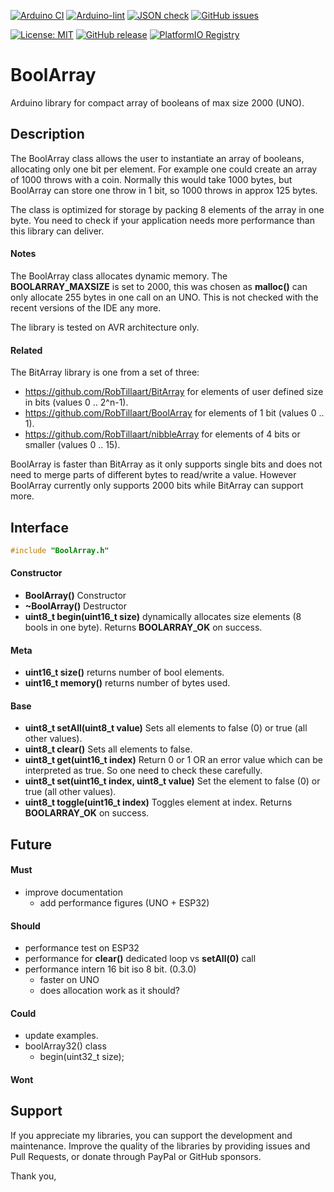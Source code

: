 
[![Arduino CI](https://github.com/RobTillaart/BoolArray/workflows/Arduino%20CI/badge.svg)](https://github.com/marketplace/actions/arduino_ci)
[![Arduino-lint](https://github.com/RobTillaart/BoolArray/actions/workflows/arduino-lint.yml/badge.svg)](https://github.com/RobTillaart/BoolArray/actions/workflows/arduino-lint.yml)
[![JSON check](https://github.com/RobTillaart/BoolArray/actions/workflows/jsoncheck.yml/badge.svg)](https://github.com/RobTillaart/BoolArray/actions/workflows/jsoncheck.yml)
[![GitHub issues](https://img.shields.io/github/issues/RobTillaart/BoolArray.svg)](https://github.com/RobTillaart/BoolArray/issues)

[![License: MIT](https://img.shields.io/badge/license-MIT-green.svg)](https://github.com/RobTillaart/BoolArray/blob/master/LICENSE)
[![GitHub release](https://img.shields.io/github/release/RobTillaart/BoolArray.svg?maxAge=3600)](https://github.com/RobTillaart/BoolArray/releases)
[![PlatformIO Registry](https://badges.registry.platformio.org/packages/robtillaart/library/BoolArray.svg)](https://registry.platformio.org/libraries/robtillaart/BoolArray)


# BoolArray

Arduino library for compact array of booleans of max size 2000 (UNO).


## Description

The BoolArray class allows the user to instantiate an array of booleans, allocating only one bit per element. 
For example one could create an array of 1000 throws with a coin. Normally this would take 1000 bytes,
but BoolArray can store one throw in 1 bit, so 1000 throws in approx 125 bytes.

The class is optimized for storage by packing 8 elements of the array in one byte.
You need to check if your application needs more performance than this library can deliver. 

#### Notes

The BoolArray class allocates dynamic memory.
The **BOOLARRAY_MAXSIZE** is set to 2000, this was chosen as **malloc()** can only allocate 255 bytes 
in one call on an UNO. This is not checked with the recent versions of the IDE any more.

The library is tested on AVR architecture only.

#### Related

The BitArray library is one from a set of three:

- https://github.com/RobTillaart/BitArray for elements of user defined size in bits (values 0 .. 2^n-1).
- https://github.com/RobTillaart/BoolArray for elements of 1 bit (values 0 .. 1).
- https://github.com/RobTillaart/nibbleArray for elements of 4 bits or smaller (values 0 .. 15).


BoolArray is faster than BitArray as it only supports single bits and does not need to merge parts
of different bytes to read/write a value. However BoolArray currently only supports 2000 bits while
BitArray can support more.


## Interface

```cpp
#include "BoolArray.h"
```

#### Constructor

- **BoolArray()** Constructor
- **~BoolArray()** Destructor
- **uint8_t begin(uint16_t size)** dynamically allocates size elements (8 bools in one byte). 
Returns **BOOLARRAY_OK** on success.

#### Meta

- **uint16_t size()** returns number of bool elements.
- **uint16_t memory()** returns number of bytes used.

#### Base

- **uint8_t setAll(uint8_t value)** Sets all elements to false (0) or true (all other values).
- **uint8_t clear()** Sets all elements to false.
- **uint8_t get(uint16_t index)** Return 0 or 1 OR an error value which can be interpreted as true. 
So one need to check these carefully.
- **uint8_t set(uint16_t index, uint8_t value)** Set the element to false (0) or true (all other values).
- **uint8_t toggle(uint16_t index)** Toggles element at index. Returns **BOOLARRAY_OK** on success.


## Future

#### Must

- improve documentation
  - add performance figures (UNO + ESP32)

#### Should

- performance test on ESP32
- performance for **clear()** dedicated loop vs **setAll(0)** call
- performance intern 16 bit iso 8 bit. (0.3.0)
  - faster on UNO
  - does allocation work as it should?

#### Could

- update examples.
- boolArray32() class
  - begin(uint32_t size);

#### Wont


## Support

If you appreciate my libraries, you can support the development and maintenance.
Improve the quality of the libraries by providing issues and Pull Requests, or
donate through PayPal or GitHub sponsors.

Thank you,

